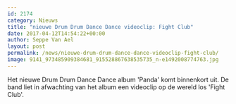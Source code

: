 ```yaml
---
id: 2174
category: Nieuws
title: "nieuwe Drum Drum Dance Dance videoclip: Fight Club"
date: 2017-04-12T14:54:22+00:00
author: Seppe Van Ael
layout: post
permalink: /news/nieuwe-drum-drum-dance-dance-videoclip-fight-club/
image: 9141_973485909384681_915528867638535735_n-e1492008774763.jpg
---
```

Het nieuwe Drum Drum Dance Dance album 'Panda' komt binnenkort uit. De band liet in afwachting van het album een videoclip op de wereld los 'Fight Club'.

&nbsp;